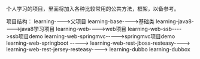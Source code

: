 ﻿个人学习的项目，里面将加入各种比较常用的公共方法，框架，以备参考。

项目结构： 
learning---->父项目
	learning-base---->基础类
	learning-java8---->java8学习项目
	learning-web---->web项目
		learning-web-ssb---->ssb项目demo
		learning-web-springmvc----->springmvc项目demo
		learning-web-springboot ----->
		learning-web-rest-jboss-resteasy---->
		learning-web-rest-jersey-resteasy---->
	learning-dubbo
	learning-dubbox
	
